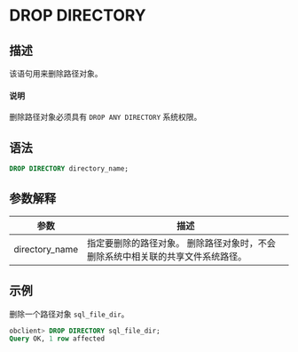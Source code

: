 # DROP DIRECTORY

## 描述

该语句用来删除路径对象。

  <main id="notice" type='explain'>
    <h4>说明</h4>
    <p>删除路径对象必须具有 <code>DROP ANY DIRECTORY</code> 系统权限。</p>
  </main>

## 语法

```sql
DROP DIRECTORY directory_name;
```

## 参数解释

|       参数       |                            描述                            |
|----------------|----------------------------------------------------------|
| directory_name | 指定要删除的路径对象。 删除路径对象时，不会删除系统中相关联的共享文件系统路径。 |

## 示例

删除一个路径对象 `sql_file_dir`。

```sql
obclient> DROP DIRECTORY sql_file_dir;
Query OK, 1 row affected
```
